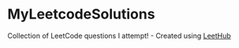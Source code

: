 # MyLeetcodeSolutions
Collection of LeetCode questions I attempt! - Created using [LeetHub](https://github.com/QasimWani/LeetHub)
